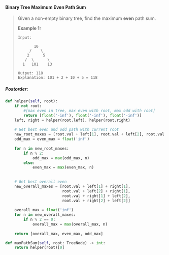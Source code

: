 #### Binary Tree Maximum Even Path Sum

> Given a non-empty binary tree, find the maximum **even** path sum.
>
> **Example 1:**
>
> ```
> Input:
>
>        10
>      /    \
>     2      5
>    /  \      \
>   1   101    13
>
> Output: 118
> Explanation: 101 + 2 + 10 + 5 = 118
> ```

##### Postorder:

```py
def helper(self, root):
    if not root:
        #[max even in tree, max even with root, max odd with root]
        return [float('-inf'), float('-inf'), float('-inf')]   
    left, right = helper(root.left), helper(root.right)
    
    # Get best even and odd path with current root
    new_root_maxes = [root.val + left[1], root.val + left[2], root.val + right[1], root.val + right[2]]
    odd_max = even_max = float('inf')
    
    for n in new_root_maxes:
        if n % 2:   
            odd_max = max(odd_max, n)
        else:   
            even_max = max(even_max, n)
            
    
    # Get best overall even
    new_overall_maxes = [root.val + left[1] + right[1], 
                         root.val + left[2] + right[1], 
                         root.val + right[1] + left[2], 
                         root.val + right[2] + left[2]]
    
    overall_max = float('inf')
    for n in new_overall_maxes:
        if n % 2 == 0:
            overall_max = max(overall_max, n)
    
    return [overall_max, even_max, odd_max]            

def maxPathSum(self, root: TreeNode) -> int:        
    return helper(root)[0]
```



